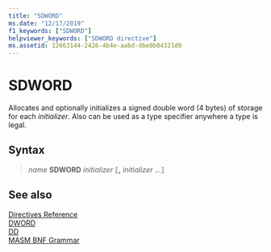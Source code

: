 ```yaml
---
title: "SDWORD"
ms.date: "12/17/2019"
f1_keywords: ["SDWORD"]
helpviewer_keywords: ["SDWORD directive"]
ms.assetid: 12663144-2426-4b4e-aabd-dbe0b04321d0
---
```

# SDWORD

Allocates and optionally initializes a signed double word (4 bytes) of storage for each *initializer*. Also can be used as a type specifier anywhere a type is legal.

## Syntax

> *name* **SDWORD** *initializer* ⟦__,__ *initializer* ...⟧

## See also

[Directives Reference](directives-reference.md)\
[DWORD](dword.md)\
[DD](dd.md)<br/>
[MASM BNF Grammar](masm-bnf-grammar.md)
